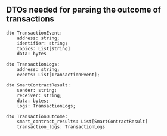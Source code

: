 ## DTOs needed for parsing the outcome of transactions

```
dto TransactionEvent:
    address: string;
    identifier: string;
    topics: List[string]
    data: bytes
```

```
dto TransactionLogs:
    address: string;
    events: List[TransactionEvent];
```

```
dto SmartContractResult:
    sender: string;
    receiver: string;
    data: bytes;
    logs: TransactionLogs;
```

```
dto TransactionOutcome:
    smart_contract_results: List[SmartContractResult]
    transaction_logs: TransactionLogs
```
